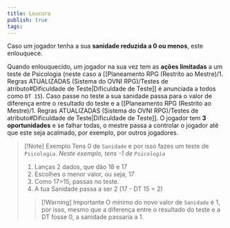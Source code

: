 ```yaml
---
title: Loucura
publish: true
tags:
---
```

Caso um jogador tenha a sua **sanidade reduzida a 0 ou menos**, este enlouquece.

Quando enlouquecido, um jogador na sua vez tem as **ações limitadas** a um teste de Psicologia (neste caso a [[Planeamento RPG (Restrito ao Mestre)/1. Regras ATUALIZADAS (Sistema do OVNI RPG)/Testes de atributo#Dificuldade de Teste|Dificuldade de Teste]] é anunciada a todos como `DT 15`). Caso passe no teste a sua sanidade passa para o valor de diferença entre o resultado do teste e a [[Planeamento RPG (Restrito ao Mestre)/1. Regras ATUALIZADAS (Sistema do OVNI RPG)/Testes de atributo#Dificuldade de Teste|Dificuldade de Teste]].
O jogador tem **3 oportunidades** e se falhar todas, o mestre passa a controlar o jogador até que este seja acalmado, por exemplo, por outros jogadores.

>[!Note] Exemplo
>Tens 0 de `Sanidade` e por isso fazes um teste de `Psicologia`.
>*Neste exemplo, tens -1 de `Psicologia`*
>1. Lanças 2 dados, que dão 18 e 17
>2. Escolhes o menor valor, ou seja, 17
>3. Como 17>15, passas no teste.
>4. A tua Sanidade passa a ser 2 (17 - DT 15 = 2)
>
>>[!Warning] Importante
>>O mínimo do novo valor de `Sanidade` é 1, por isso, mesmo que a diferença entre o resultado do teste e a DT fosse 0, a sanidade passaria a 1.


